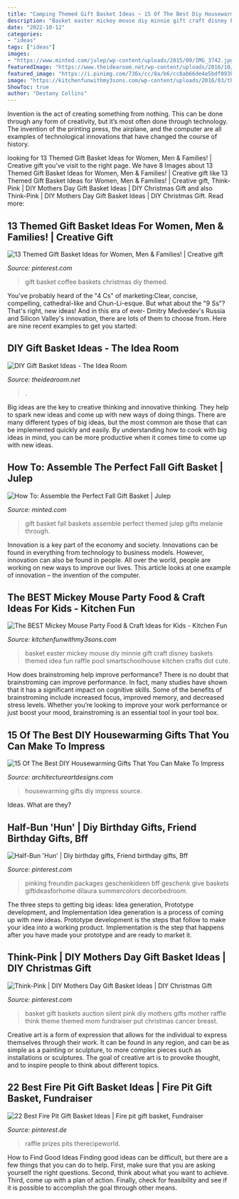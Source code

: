 ```yaml
---
title: "Camping Themed Gift Basket Ideas ~ 15 Of The Best Diy Housewarming Gifts That You Can Make To Impress"
description: "Basket easter mickey mouse diy minnie gift craft disney baskets themed idea fun raffle pool smartschoolhouse kitchen crafts dot cute"
date: "2022-10-12"
categories:
- "ideas"
tags: ["ideas"]
images:
- "https://www.minted.com/julep/wp-content/uploads/2015/09/IMG_3742.jpg"
featuredImage: "https://www.theidearoom.net/wp-content/uploads/2016/10/Hot-Chocolate-Basket-1.jpg"
featured_image: "https://i.pinimg.com/736x/cc/8a/b6/cc8ab66de4e5bdf093b4f181c2f2738c.jpg"
image: "https://kitchenfunwithmy3sons.com/wp-content/uploads/2016/03/the-best-mickey-mouse-party-craft-food-ideas-for-kids-minnie-4.jpg"
ShowToc: true
author: "Destany Collins"
---
```



Invention is the act of creating something from nothing. This can be done through any form of creativity, but it’s most often done through technology. The invention of the printing press, the airplane, and the computer are all examples of technological innovations that have changed the course of history.

	

		
looking for 13 Themed Gift Basket Ideas for Women, Men &amp; Families! | Creative gift you've visit to the right page. We have 8 Images about 13 Themed Gift Basket Ideas for Women, Men &amp; Families! | Creative gift like 13 Themed Gift Basket Ideas for Women, Men &amp; Families! | Creative gift, Think-Pink | DIY Mothers Day Gift Basket Ideas | DIY Christmas Gift and also Think-Pink | DIY Mothers Day Gift Basket Ideas | DIY Christmas Gift. Read more:
		
    
## 13 Themed Gift Basket Ideas For Women, Men &amp; Families! | Creative Gift

<img loading=lazy src="https://i.pinimg.com/736x/c8/a6/81/c8a681ddb7d1dcce22e7b1a74d64e4e0.jpg" onerror="this.onerror=null;this.src='https://tse1.mm.bing.net/th?id=OIP.8FSTG3lFQVGeAtojHLTaNgHaMP&amp;pid=15.1';" alt="13 Themed Gift Basket Ideas for Women, Men &amp; Families! | Creative gift">

_Source: pinterest.com_

>gift basket coffee baskets christmas diy themed. 

	

You've probably heard of the "4 Cs" of marketing:Clear, concise, compelling, cathedral-like and Chun-Li-esque. But what about the "9 Ss"? That's right, new ideas! And in this era of ever- Dmitry Medvedev's Russia and Silicon Valley's innovation, there are lots of them to choose from. Here are nine recent examples to get you started: 

    
## DIY Gift Basket Ideas - The Idea Room

<img loading=lazy src="https://www.theidearoom.net/wp-content/uploads/2016/10/Hot-Chocolate-Basket-1.jpg" onerror="this.onerror=null;this.src='https://tse2.mm.bing.net/th?id=OIP.dQBuA9nWqn5i5bZGY0yjvgHaLH&amp;pid=15.1';" alt="DIY Gift Basket Ideas - The Idea Room">

_Source: theidearoom.net_

>. 

	

Big ideas are the key to creative thinking and innovative thinking. They help to spark new ideas and come up with new ways of doing things. There are many different types of big ideas, but the most common are those that can be implemented quickly and easily. By understanding how to cook with big ideas in mind, you can be more productive when it comes time to come up with new ideas.

    
## How To: Assemble The Perfect Fall Gift Basket | Julep

<img loading=lazy src="https://www.minted.com/julep/wp-content/uploads/2015/09/IMG_3742.jpg" onerror="this.onerror=null;this.src='https://tse2.mm.bing.net/th?id=OIP.Pf3PI-z9N6jZk92Mmf9PzQHaLH&amp;pid=15.1';" alt="How To: Assemble the Perfect Fall Gift Basket | Julep">

_Source: minted.com_

>gift basket fall baskets assemble perfect themed julep gifts melanie through. 

	

Innovation is a key part of the economy and society. Innovations can be found in everything from technology to business models. However, innovation can also be found in people. All over the world, people are working on new ways to improve our lives. This article looks at one example of innovation – the invention of the computer.

    
## The BEST Mickey Mouse Party Food &amp; Craft Ideas For Kids - Kitchen Fun

<img loading=lazy src="https://kitchenfunwithmy3sons.com/wp-content/uploads/2016/03/the-best-mickey-mouse-party-craft-food-ideas-for-kids-minnie-4.jpg" onerror="this.onerror=null;this.src='https://tse2.mm.bing.net/th?id=OIP.oGH5VBd-QpMVcDX8LAQvwQHaNJ&amp;pid=15.1';" alt="The BEST Mickey Mouse Party Food &amp; Craft Ideas for Kids - Kitchen Fun">

_Source: kitchenfunwithmy3sons.com_

>basket easter mickey mouse diy minnie gift craft disney baskets themed idea fun raffle pool smartschoolhouse kitchen crafts dot cute. 

	

How does brainstroming help improve performance?
There is no doubt that brainstroming can improve performance. In fact, many studies have shown that it has a significant impact on cognitive skills. Some of the benefits of brainstroming include increased focus, improved memory, and decreased stress levels. Whether you’re looking to improve your work performance or just boost your mood, brainstroming is an essential tool in your tool box.

    
## 15 Of The Best DIY Housewarming Gifts That You Can Make To Impress

<img loading=lazy src="https://www.architectureartdesigns.com/wp-content/uploads/2017/01/15-Of-The-Best-DIY-Housewarming-Gifts-That-You-Can-Make-To-Impress-5.jpg" onerror="this.onerror=null;this.src='https://tse3.mm.bing.net/th?id=OIP.6efvdW4AEDn1s8FRWAgPxwHaK5&amp;pid=15.1';" alt="15 Of The Best DIY Housewarming Gifts That You Can Make To Impress">

_Source: architectureartdesigns.com_

>housewarming gifts diy impress source. 

	

Ideas. What are they?

    
## Half-Bun &#039;Hun&#039; | Diy Birthday Gifts, Friend Birthday Gifts, Bff

<img loading=lazy src="https://i.pinimg.com/736x/cc/8a/b6/cc8ab66de4e5bdf093b4f181c2f2738c.jpg" onerror="this.onerror=null;this.src='https://tse1.mm.bing.net/th?id=OIP.VCJvYc74qP8AvctOVCOASgHaJ4&amp;pid=15.1';" alt="Half-Bun &#039;Hun&#039; | Diy birthday gifts, Friend birthday gifts, Bff">

_Source: pinterest.com_

>pinking freundin packages geschenkideen bff geschenk give baskets giftideasforhome dilaura summercolors decorbedroom. 

	

The three steps to getting big ideas: Idea generation, Prototype development, and Implementation
Idea generation is a process of coming up with new ideas. Prototype development is the steps that follow to make your idea into a working product. Implementation is the step that happens after you have made your prototype and are ready to market it.

    
## Think-Pink | DIY Mothers Day Gift Basket Ideas | DIY Christmas Gift

<img loading=lazy src="https://i.pinimg.com/736x/84/3d/ee/843deeaf3257731cc14b5f96d48d9801--diy-mothers-day-gift-basket-ideas-diy-mothers-day-gifts.jpg" onerror="this.onerror=null;this.src='https://tse3.mm.bing.net/th?id=OIP.pW0YCPAgskDKsFXNnlxpHgHaJ4&amp;pid=15.1';" alt="Think-Pink | DIY Mothers Day Gift Basket Ideas | DIY Christmas Gift">

_Source: pinterest.com_

>basket gift baskets auction silent pink diy mothers gifts mother raffle think theme themed mom fundraiser put christmas cancer breast. 

	

Creative art is a form of expression that allows for the individual to express themselves through their work. It can be found in any region, and can be as simple as a painting or sculpture, to more complex pieces such as installations or sculptures. The goal of creative art is to provoke thought, and to inspire people to think about different topics.

    
## 22 Best Fire Pit Gift Basket Ideas | Fire Pit Gift Basket, Fundraiser

<img loading=lazy src="https://i.pinimg.com/736x/d9/35/5f/d9355f443bd5f3ee6e86be65bfd077f9.jpg" onerror="this.onerror=null;this.src='https://tse1.mm.bing.net/th?id=OIP.n1fw5qZY7xCPp6dYYpdnmwHaO0&amp;pid=15.1';" alt="22 Best Fire Pit Gift Basket Ideas | Fire pit gift basket, Fundraiser">

_Source: pinterest.de_

>raffle prizes pits therecipeworld. 

	

How to Find Good Ideas
Finding good ideas can be difficult, but there are a few things that you can do to help. First, make sure that you are asking yourself the right questions. Second, think about what you want to achieve. Third, come up with a plan of action. Finally, check for feasibility and see if it is possible to accomplish the goal through other means.

